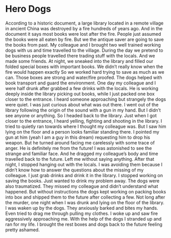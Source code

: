# Hero Dogs

According to a historic document, a large library located in a remote village in ancient China was destroyed by a fire hundreds of years ago.
And in the document it says most books were lost after the fire. People just assumed the books were all eaten by fire. But we the antique saver are going to save the books from past.
My colleague and I brought two well trained working dogs with us and time travelled to the village.
During the day we pretend to be business people travelled there trading stuff with the locals. And we made some friends.
At night, we sneaked into the library and filled our folded special boxes with important books.
We didn’t really know when the fire would happen exactly
So we worked hard trying to save as much as we can.
Those boxes are strong and water/fire proofed. The dogs helped with book transport and guard the environment.
One day my colleague and I were half drunk after grabbed a few drinks with the locals. He is working deeply inside the library picking out books, while I just packed one box closer to the entrance.
I heard someone approaching but strangely the dogs were quiet. I was just curious about what was out there.
I went out of the library following the origin of the sound with a gun in my hand.
But I didn’t see anyone or anything. So I headed back to the library.
Just when I got closer to the entrance, I heard yelling, fighting and shooting in the library. I tried to quietly ran towards where I thought my colleague was.
But I saw him lying on the floor and a person looks familiar standing there. I pointed my gun at him (yeah I am a guy in this dream) requesting him to drop his weapon. But he turned around facing me carelessly with some trace of anger. He is definitely me from the future!
I was astonished to see the strange and familiar face. And he dragged my colleague’s body and time travelled back to the future. Left me without saying anything.
After that night, I stopped hanging out with the locals. I was avoiding them because I didn’t know how to answer the questions about the missing of my colleague.
I just grab drinks and drink it in the library.
I stopped working on saving the books. Just wanted to drink my problem away. The dogs were also traumatized. They missed my colleague and didn’t understand what happened.
But without instructions the dogs kept working on packing books into box and shipped them to the future after collecting a few.
Not long after the murder, one night when I was drunk and lying on the floor of the library. I was waken up by the dogs. They anxiously barked and bites my hands. Even tried to drag me through pulling my clothes.
I woke up and saw fire aggressively approaching me.
With the help of the dogs I stranded up and ran for my life.
I brought the rest boxes and dogs back to the future feeling pretty ashamed.
